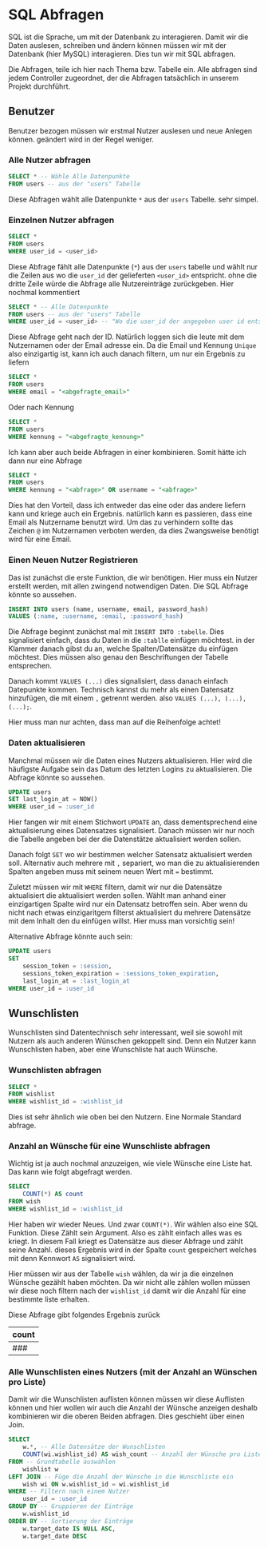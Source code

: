 # SQL Abfragen

SQL ist die Sprache, um mit der Datenbank zu interagieren. Damit wir die Daten auslesen, schreiben und ändern können müssen wir mit der Datenbank (hier MySQL) interagieren. Dies tun wir mit SQL abfragen.

Die Abfragen, teile ich hier nach Thema bzw. Tabelle ein. Alle abfragen sind jedem Controller zugeordnet, der die Abfragen tatsächlich in unserem Projekt durchführt.

## Benutzer

Benutzer bezogen müssen wir erstmal Nutzer auslesen und neue Anlegen können. geändert wird in der Regel weniger.

### Alle Nutzer abfragen

```sql
SELECT * -- Wähle Alle Datenpunkte
FROM users -- aus der "users" Tabelle
```

Diese Abfragen wählt alle Datenpunkte `*` aus der `users` Tabelle. sehr simpel.

### Einzelnen Nutzer abfragen

```sql
SELECT *
FROM users
WHERE user_id = <user_id>
```

Diese Abfrage fählt alle Datenpunkte (`*`) aus der `users` tabelle und wählt nur die Zeilen aus wo die `user_id` der gelieferten `<user_id>` entspricht. ohne die dritte Zeile würde die Abfrage alle Nutzereinträge zurückgeben. Hier nochmal kommentiert

```sql
SELECT * -- Alle Datenpunkte
FROM users -- aus der "users" Tabelle
WHERE user_id = <user_id> -- "Wo die user_id der angegeben user id entspricht.
```

Diese Abfrage geht nach der ID. Natürlich loggen sich die leute mit dem Nutzernamen oder der Email adresse ein. Da die Email und Kennung `Unique` also einzigartig ist, kann ich auch danach filtern, um nur ein Ergebnis zu liefern

```sql
SELECT *
FROM users
WHERE email = "<abgefragte_email>"
```

Oder nach Kennung

```sql
SELECT *
FROM users
WHERE kennung = "<abgefragte_kennung>"
```

Ich kann aber auch beide Abfragen in einer kombinieren. Somit hätte ich dann nur eine Abfrage

```sql
SELECT *
FROM users
WHERE kennung = "<abfrage>" OR username = "<abfrage>"
```

Dies hat den Vorteil, dass ich entweder das eine oder das andere liefern kann und kriege auch ein Ergebnis. natürlich kann es passieren, dass eine Email als Nutzername benutzt wird. Um das zu verhindern sollte das Zeichen `@` im Nutzernamen verboten werden, da dies Zwangsweise benötigt wird für eine Email.

### Einen Neuen Nutzer Registrieren

Das ist zunächst die erste Funktion, die wir benötigen. Hier muss ein Nutzer erstellt werden, mit allen zwingend notwendigen Daten. Die SQL Abfrage könnte so aussehen.

```sql
INSERT INTO users (name, username, email, password_hash)
VALUES (:name, :username, :email, :password_hash)
```

Die Abfrage beginnt zunächst mal mit `INSERT INTO :tabelle`. Dies signalisiert einfach, dass du Daten in die `:tablle` einfügen möchtest. in der Klammer danach gibst du an, welche Spalten/Datensätze du einfügen möchtest. Dies müssen also genau den Beschriftungen der Tabelle entsprechen.

Danach kommt `VALUES (...)` dies signalisiert, dass danach einfach Datepunkte kommen. Technisch kannst du mehr als einen Datensatz hinzufügen, die mit einem `,` getrennt werden. also `VALUES (...), (...), (...);`.

Hier muss man nur achten, dass man auf die Reihenfolge achtet!

### Daten aktualisieren

Manchmal müssen wir die Daten eines Nutzers aktualisieren. Hier wird die häufigste Aufgabe sein das Datum des letzten Logins zu aktualisieren. Die Abfrage könnte so aussehen.

```sql
UPDATE users
SET last_login_at = NOW()
WHERE user_id = :user_id
```

Hier fangen wir mit einem Stichwort `UPDATE` an, dass dementsprechend eine aktualisierung eines Datensatzes signalisiert. Danach müssen wir nur noch die Tabelle angeben bei der die Datenstätze aktualisiert werden sollen.

Danach folgt `SET` wo wir bestimmen welcher Satensatz aktualisiert werden soll. Alternativ auch mehrere mit `,` separiert, wo man die zu aktualisierenden Spalten angeben muss mit seinem neuen Wert mit `=` bestimmt.

Zuletzt müssen wir mit `WHERE` filtern, damit wir nur die Datensätze aktualisiert die aktualisiert werden sollen. Wählt man anhand einer einzigartigen Spalte wird nur ein Datensatz betroffen sein. Aber wenn du nicht nach etwas einzigaritgem filterst aktualisiert du mehrere Datensätze mit dem Inhalt den du einfügen willst. Hier muss man vorsichtig sein!

Alternative Abfrage könnte auch sein:

```sql
UPDATE users
SET
    session_token = :session,
    sessions_token_expiration = :sessions_token_expiration,
    last_login_at = :last_login_at
WHERE user_id = :user_id
```

## Wunschlisten

Wunschlisten sind Datentechnisch sehr interessant, weil sie sowohl mit Nutzern als auch anderen Wünschen gekoppelt sind. Denn ein Nutzer kann Wunschlisten haben, aber eine Wunschliste hat auch Wünsche.

### Wunschlisten abfragen

```sql
SELECT *
FROM wishlist
WHERE wishlist_id = :wishlist_id
```

Dies ist sehr ähnlich wie oben bei den Nutzern. Eine Normale Standard abfrage.

### Anzahl an Wünsche für eine Wunschliste abfragen

Wichtig ist ja auch nochmal anzuzeigen, wie viele Wünsche eine Liste hat. Das kann wie folgt abgefragt werden.

```sql
SELECT
    COUNT(*) AS count
FROM wish
WHERE wishlist_id = :wishlist_id
```

Hier haben wir wieder Neues. Und zwar `COUNT(*)`. Wir wählen also eine SQL Funktion. Diese Zählt sein Argument. Also es zählt einfach alles was es kriegt. In diesem Fall kriegt es Datensätze aus dieser Abfrage und zählt seine Anzahl. dieses Ergebnis wird in der Spalte `count` gespeichert welches mit denn Kennwort `AS` signalisiert wird.

Hier müssen wir aus der Tabelle `wish` wählen, da wir ja die einzelnen Wünsche gezählt haben möchten. Da wir nicht alle zählen wollen müssen wir diese noch filtern nach der `wishlist_id` damit wir die Anzahl für eine bestimmte liste erhalten.

Diese Abfrage gibt folgendes Ergebnis zurück

| count |
| ----- |
| ###   |

### Alle Wunschlisten eines Nutzers (mit der Anzahl an Wünschen pro Liste)

Damit wir die Wunschlisten auflisten können müssen wir diese Auflisten können und hier wollen wir auch die Anzahl der Wünsche anzeigen deshalb kombinieren wir die oberen Beiden abfragen. Dies geschieht über einen Join.

```sql
SELECT
    w.*, -- Alle Datensätze der Wunschlisten
    COUNT(wi.wishlist_id) AS wish_count -- Anzahl der Wünsche pro Liste
FROM -- Grundtabelle auswählen
    wishlist w
LEFT JOIN -- Füge die Anzahl der Wünsche in die Wunschliste ein
    wish wi ON w.wishlist_id = wi.wishlist_id
WHERE -- Filtern nach einem Nutzer
    user_id = :user_id
GROUP BY -- Gruppieren der Einträge
    w.wishlist_id
ORDER BY -- Sortierung der Einträge
    w.target_date IS NULL ASC,
    w.target_date DESC
```
